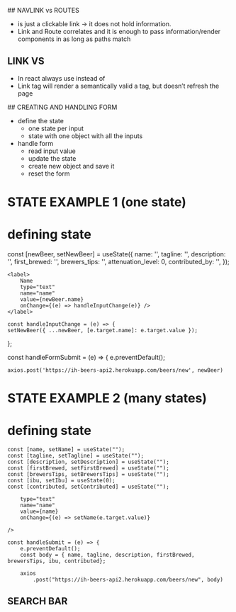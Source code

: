 ## NAVLINK vs ROUTES

- <NavLink/> is just a clickable link -> it does not hold information.
- Link and Route correlates and it is enough to pass information/render components in <Routes/> as long as paths match

## LINK VS <a>

- In react always use <Link/> instead of <a>
- Link tag will render a semantically valid a tag, but doesn’t refresh the page

## CREATING AND HANDLING FORM

- define the state
    - one state per input
    - state with one object with all the inputs
- handle form
    - read input value
    - update the state
    - create new object and save it
    - reset the form

# STATE EXAMPLE 1 (one state)

# defining state
    
  const [newBeer, setNewBeer] = useState({
    name: '',
    tagline: '',
    description: '',
    first_brewed: '',
    brewers_tips: '',
    attenuation_level: 0,
    contributed_by: '',
  });

    <label>
        Name
        type="text" 
        name="name" 
        value={newBeer.name} 
        onChange={(e) => handleInputChange(e)} />
    </label>

    const handleInputChange = (e) => {
    setNewBeer({ ...newBeer, [e.target.name]: e.target.value });
  };

  const handleFormSubmit = (e) => {
    e.preventDefault();

    axios.post('https://ih-beers-api2.herokuapp.com/beers/new', newBeer)


# STATE EXAMPLE 2 (many states)

# defining state
    const [name, setName] = useState("");
    const [tagline, setTagline] = useState("");
    const [description, setDescription] = useState("");
    const [firstBrewed, setFirstBrewed] = useState("");
    const [brewersTips, setBrewersTips] = useState("");
    const [ibu, setIbu] = useState(0);
    const [contributed, setContributed] = useState("");

        type="text"
        name="name"
        value={name}
        onChange={(e) => setName(e.target.value)}

    />

    const handleSubmit = (e) => {
        e.preventDefault();
        const body = { name, tagline, description, firstBrewed, brewersTips, ibu, contributed};

        axios
            .post("https://ih-beers-api2.herokuapp.com/beers/new", body)

## SEARCH BAR



